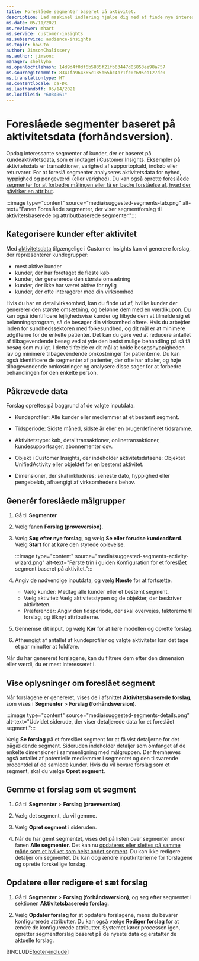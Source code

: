```yaml
---
title: Foreslåede segmenter baseret på aktivitet.
description: Lad maskinel indlæring hjælpe dig med at finde nye interessante segmenter baseret på kundeaktivitet.
ms.date: 05/11/2021
ms.reviewer: mhart
ms.service: customer-insights
ms.subservice: audience-insights
ms.topic: how-to
author: JimsonChalissery
ms.author: jimsonc
manager: shellyha
ms.openlocfilehash: 14d9d4f0df6b5835f21fb63447d05853ee98a757
ms.sourcegitcommit: 8341fa964365c185b65bc4b71fc0c695ea127dc0
ms.translationtype: HT
ms.contentlocale: da-DK
ms.lasthandoff: 05/14/2021
ms.locfileid: "6034061"
---
```

# <a name="suggested-segments-based-on-activity-data-preview"></a>Foreslåede segmenter baseret på aktivitetsdata (forhåndsversion).

Opdag interessante segmenter af kunder, der er baseret på kundeaktivitetsdata, som er indtaget i Customer Insights. Eksempler på aktivitetsdata er transaktioner, varighed af supportopkald, indkøb eller returvarer. For at foreslå segmenter analyseres aktivitetsdata for nyhed, hyppighed og pengeværdi (eller varighed). Du kan også oprette [foreslåede segmenter for at forbedre målingen eller få en bedre forståelse af, hvad der påvirker en attribut](suggested-segments.md).

:::image type="content" source="media/suggested-segments-tab.png" alt-text="Fanen Foreslåede segmenter, der viser segmentforslag til aktivitetsbaserede og attributbaserede segmenter.":::

## <a name="categorize-customers-by-activity"></a>Kategorisere kunder efter aktivitet

Med [aktivitetsdata](activities.md) tilgængelige i Customer Insights kan vi generere forslag, der repræsenterer kundegrupper:

- mest aktive kunder 
- kunder, der har foretaget de fleste køb 
- kunder, der genererede den største omsætning 
- kunder, der ikke har været aktive for nylig 
- kunder, der ofte interagerer med din virksomhed  

Hvis du har en detailvirksomhed, kan du finde ud af, hvilke kunder der genererer den største omsætning, og belønne dem med en værdikupon. Du kan også identificere lejlighedsvise kunder og tilbyde dem at tilmelde sig et belønningsprogram, så de besøger din virksomhed oftere.
Hvis du arbejder inden for sundhedssektoren med folkesundhed, og dit mål er at minimere udgifterne for de enkelte patienter. Det kan du gøre ved at reducere antallet af tilbagevendende besøg ved at yde den bedst mulige behandling på så få besøg som muligt. I dette tilfælde er dit mål at holde besøgshyppigheden lav og minimere tilbagevendende omkostninger for patienterne. Du kan også identificere de segmenter af patienter, der ofte har aftaler, og høje tilbagevendende omkostninger og analysere disse sager for at forbedre behandlingen for den enkelte person. 

## <a name="required-data"></a>Påkrævede data

Forslag oprettes på baggrund af de valgte inputdata. 

- Kundeprofiler: Alle kunder eller medlemmer af et bestemt segment. 

- Tidsperiode: Sidste måned, sidste år eller en brugerdefineret tidsramme.

- Aktivitetstype: køb, detailtransaktioner, onlinetransaktioner, kundesupportsager, abonnementer osv.  

- Objekt i Customer Insights, der indeholder aktivitetsdataene: Objektet UnifiedActivity eller objektet for en bestemt aktivitet. 

- Dimensioner, der skal inkluderes: seneste dato, hyppighed eller pengebeløb, afhængigt af virksomhedens behov.

## <a name="generate-suggested-segments"></a>Generér foreslåede målgrupper

1. Gå til **Segmenter**

1. Vælg fanen **Forslag (prøveversion)**.

1. Vælg **Søg efter nye forslag**, og vælg **Se eller forudse kundeadfærd**. Vælg **Start** for at køre den styrede oplevelse.

   :::image type="content" source="media/suggested-segments-activity-wizard.png" alt-text="Første trin i guiden Konfiguration for et foreslået segment baseret på aktivitet.":::

1. Angiv de nødvendige inputdata, og vælg **Næste** for at fortsætte.

   - Vælg kunder: Medtag alle kunder eller et bestemt segment.
   - Vælg aktivitet: Vælg aktivitetstypen og de objekter, der beskriver aktiviteten.
   - Præferencer: Angiv den tidsperiode, der skal overvejes, faktorerne til forslag, og tilknyt attributterne.

1. Gennemse dit input, og vælg **Kør** for at køre modellen og oprette forslag.

1. Afhængigt af antallet af kundeprofiler og valgte aktiviteter kan det tage et par minutter at fuldføre. 

Når du har genereret forslagene, kan du filtrere dem efter den dimension eller værdi, du er mest interesseret i. 

## <a name="view-details-of-a-suggested-segment"></a>Vise oplysninger om foreslået segment

Når forslagene er genereret, vises de i afsnittet **Aktivitetsbaserede forslag**, som vises i **Segmenter** > **Forslag (forhåndsversion)**.

:::image type="content" source="media/suggested-segments-details.png" alt-text="Udvidet siderude, der viser detaljerede data for et foreslået segment.":::

Vælg **Se forslag** på et foreslået segment for at få vist detaljerne for det pågældende segment. Sideruden indeholder detaljer som omfanget af de enkelte dimensioner i sammenligning med målgruppen. Der fremhæves også antallet af potentielle medlemmer i segmentet og den tilsvarende procentdel af de samlede kunder. Hvis du vil bevare forslag som et segment, skal du vælge **Opret segment**.    

## <a name="save-a-suggestion-as-a-segment"></a>Gemme et forslag som et segment

1. Gå til **Segmenter** > **Forslag (prøveversion)**.

1. Vælg det segment, du vil gemme. 

1. Vælg **Opret segment** i sideruden. 

1. Når du har gemt segmentet, vises det på listen over segmenter under fanen **Alle segmenter**. Det kan nu [opdateres eller slettes på samme måde som et hvilket som helst andet segment](segments.md). Du kan ikke redigere detaljer om segmentet. Du kan dog ændre inputkriterierne for forslagene og oprette forskellige forslag.

## <a name="refresh-or-edit-a-set-of-suggestions"></a>Opdatere eller redigere et sæt forslag

1. Gå til **Segmenter** > **Forslag (forhåndsversion)**, og søg efter segmentet i sektionen **Aktivitetsbaserede forslag**.

1. Vælg **Opdater forslag** for at opdatere forslagene, mens du bevarer konfigurerede attributter. Du kan også vælge **Rediger forslag** for at ændre de konfigurerede attributter. Systemet kører processen igen, opretter segmentforslag baseret på de nyeste data og erstatter de aktuelle forslag.

[!INCLUDE[footer-include](../includes/footer-banner.md)]
